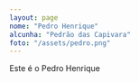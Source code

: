 ```yaml
---
layout: page
nome: "Pedro Henrique"
alcunha: "Pedrão das Capivara"
foto: "/assets/pedro.png"
---
```


Este é o Pedro Henrique
